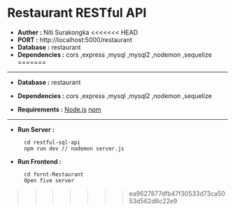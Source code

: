 # Restaurant RESTful API
* **Auther :** Niti Surakongka
<<<<<<< HEAD
* **PORT :** http://localhost:5000/restaurant
* **Database :** restaurant
* **Dependencies :** cors ,express ,mysql ,mysql2 ,nodemon ,sequelize
=======
---
* **Database :** restaurant

* **Dependencies :** cors ,express ,mysql ,mysql2 ,nodemon ,sequelize
* **Requirements :** 
     [Node.js](https://nodejs.org/en) 
     [npm](https://www.npmjs.com/)

---
* **Run Server :**  

        cd restful-sql-api
        npm run dev // nodemon server.js
* **Run Frontend :** 

        cd fornt-Restaurant
        Open five server
>>>>>>> ea9627877dfb47f30533d73ca5053d562d6c22e9
